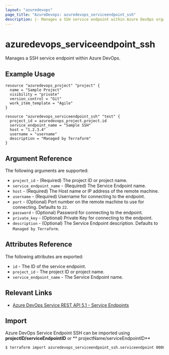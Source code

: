 ```yaml
---
layout: "azuredevops"
page_title: "AzureDevops: azuredevops_serviceendpoint_ssh"
description: |- Manages a SSH service endpoint within Azure DevOps organization.
---
```


# azuredevops_serviceendpoint_ssh

Manages a SSH service endpoint within Azure DevOps.

## Example Usage

```hcl
resource "azuredevops_project" "project" {
  name = "Sample Project"
  visibility = "private"
  version_control = "Git"
  work_item_template = "Agile"
}

resource "azuredevops_serviceendpoint_ssh" "test" {
  project_id = azuredevops_project.project.id
  service_endpoint_name = "Sample SSH"
  host = "1.2.3.4"
  username = "username"
  description = "Managed by Terraform"
}
```

## Argument Reference

The following arguments are supported:

- `project_id` - (Required) The project ID or project name.
- `service_endpoint_name` - (Required) The Service Endpoint name.
- `host` - (Required) The Host name or IP address of the remote machine.
- `username` - (Required) Username for connecting to the endpoint.
- `port` - (Optional) Port number on the remote machine to use for connecting. Defaults to `22`.
- `password` - (Optional) Password for connecting to the endpoint.
- `private_key` - (Optional) Private Key for connecting to the endpoint.
- `description` - (Optional) The Service Endpoint description. Defaults to `Managed by Terraform`.

## Attributes Reference

The following attributes are exported:

- `id` - The ID of the service endpoint.
- `project_id` - The project ID or project name.
- `service_endpoint_name` - The Service Endpoint name.

## Relevant Links

- [Azure DevOps Service REST API 5.1 - Service Endpoints](https://docs.microsoft.com/en-us/rest/api/azure/devops/serviceendpoint/endpoints?view=azure-devops-rest-5.1)

## Import

Azure DevOps Service Endpoint SSH can be imported using **projectID/serviceEndpointID** or **
projectName/serviceEndpointID**

```sh
$ terraform import azuredevops_serviceendpoint_ssh.serviceendpoint 00000000-0000-0000-0000-000000000000/00000000-0000-0000-0000-000000000000
```
